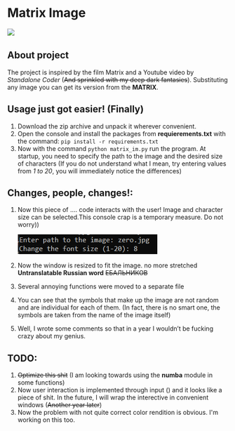 # Matrix Image

![](readme_images/demo.gif)

## About project
The project is inspired by the film Matrix and a Youtube video by *Standalone Coder* (~~And sprinkled with my deep dark fantasies~~). Substituting any image you can get its version from the **MATRIX**.

## Usage just got easier! (Finally)
1. Download the zip archive and unpack it wherever convenient.
2. Open the console and install the packages from **requierements.txt** with the command: `pip install -r requirements.txt`
3. Now with the command `python matrix_im.py` run the program. At startup, you need to specify the path to the image and the desired size of characters (If you do not understand what I mean, try entering values ​​from *1 to 20*, you will immediately notice the differences)

## Changes, people, changes!:
1. Now this piece of .... code interacts with the user! Image and character size can be selected.This console crap is a temporary measure. Do not worry))

    ![](readme_images/interact.png)

2. Now the window is resized to fit the image. no more stretched **Untranslatable Russian word** ~~ЕБАЛЬНИКОВ~~
3. Several annoying functions were moved to a separate file
4. You can see that the symbols that make up the image are not random and are individual for each of them. (In fact, there is no smart one, the symbols are taken from the name of the image itself)
5. Well, I wrote some comments so that in a year I wouldn’t be fucking crazy about my genius.

## TODO: 
1. ~~Optimize this shit~~ (I am looking towards using the **numba** module in some functions)
2. Now user interaction is implemented through input () and it looks like a piece of shit. In the future, I will wrap the interective in convenient windows (~~Another year later~~)
3. Now the problem with not quite correct color rendition is obvious. I'm working on this too.
